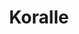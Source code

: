 ---
layout: guitar
title: Koralle
model: Koralle
permalink: /guitars/koralle
url: /guitars/koralle
mainImg: /assets/img/guitars/koralle.png
height: 130px
---